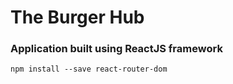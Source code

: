 # The Burger Hub
### Application built using ReactJS framework

```npm install --save react-router-dom```